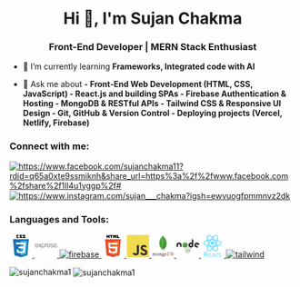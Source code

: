 <h1 align="center">Hi 👋, I'm Sujan Chakma</h1>
<h3 align="center">Front-End Developer | MERN Stack Enthusiast</h3>

- 🌱 I’m currently learning **Frameworks, Integrated code with AI**

- 💬 Ask me about **- Front-End Web Development (HTML, CSS, JavaScript) - React.js and building SPAs - Firebase Authentication & Hosting - MongoDB & RESTful APIs - Tailwind CSS & Responsive UI Design - Git, GitHub & Version Control - Deploying projects (Vercel, Netlify, Firebase)**

<h3 align="left">Connect with me:</h3>
<p align="left">
<a href="https://fb.com/https://www.facebook.com/sujanchakma11?rdid=q65a0xte9ssmiknh&share_url=https%3a%2f%2fwww.facebook.com%2fshare%2f1ll4u1yggp%2f#" target="blank"><img align="center" src="https://raw.githubusercontent.com/rahuldkjain/github-profile-readme-generator/master/src/images/icons/Social/facebook.svg" alt="https://www.facebook.com/sujanchakma11?rdid=q65a0xte9ssmiknh&share_url=https%3a%2f%2fwww.facebook.com%2fshare%2f1ll4u1yggp%2f#" height="30" width="40" /></a>
<a href="https://instagram.com/https://www.instagram.com/sujan___chakma?igsh=ewvuogfpmmnvz2dk" target="blank"><img align="center" src="https://raw.githubusercontent.com/rahuldkjain/github-profile-readme-generator/master/src/images/icons/Social/instagram.svg" alt="https://www.instagram.com/sujan___chakma?igsh=ewvuogfpmmnvz2dk" height="30" width="40" /></a>
</p>

<h3 align="left">Languages and Tools:</h3>
<p align="left"> <a href="https://www.w3schools.com/css/" target="_blank" rel="noreferrer"> <img src="https://raw.githubusercontent.com/devicons/devicon/master/icons/css3/css3-original-wordmark.svg" alt="css3" width="40" height="40"/> </a> <a href="https://expressjs.com" target="_blank" rel="noreferrer"> <img src="https://raw.githubusercontent.com/devicons/devicon/master/icons/express/express-original-wordmark.svg" alt="express" width="40" height="40"/> </a> <a href="https://firebase.google.com/" target="_blank" rel="noreferrer"> <img src="https://www.vectorlogo.zone/logos/firebase/firebase-icon.svg" alt="firebase" width="40" height="40"/> </a> <a href="https://www.w3.org/html/" target="_blank" rel="noreferrer"> <img src="https://raw.githubusercontent.com/devicons/devicon/master/icons/html5/html5-original-wordmark.svg" alt="html5" width="40" height="40"/> </a> <a href="https://developer.mozilla.org/en-US/docs/Web/JavaScript" target="_blank" rel="noreferrer"> <img src="https://raw.githubusercontent.com/devicons/devicon/master/icons/javascript/javascript-original.svg" alt="javascript" width="40" height="40"/> </a> <a href="https://www.mongodb.com/" target="_blank" rel="noreferrer"> <img src="https://raw.githubusercontent.com/devicons/devicon/master/icons/mongodb/mongodb-original-wordmark.svg" alt="mongodb" width="40" height="40"/> </a> <a href="https://nodejs.org" target="_blank" rel="noreferrer"> <img src="https://raw.githubusercontent.com/devicons/devicon/master/icons/nodejs/nodejs-original-wordmark.svg" alt="nodejs" width="40" height="40"/> </a> <a href="https://reactjs.org/" target="_blank" rel="noreferrer"> <img src="https://raw.githubusercontent.com/devicons/devicon/master/icons/react/react-original-wordmark.svg" alt="react" width="40" height="40"/> </a> <a href="https://tailwindcss.com/" target="_blank" rel="noreferrer"> <img src="https://www.vectorlogo.zone/logos/tailwindcss/tailwindcss-icon.svg" alt="tailwind" width="40" height="40"/> </a> </p>

<p><img align="left" src="https://github-readme-stats.vercel.app/api/top-langs?username=sujanchakma1&show_icons=true&locale=en&layout=compact" alt="sujanchakma1" /></p>

<p>&nbsp;<img align="center" src="https://github-readme-stats.vercel.app/api?username=sujanchakma1&show_icons=true&locale=en" alt="sujanchakma1" /></p>
